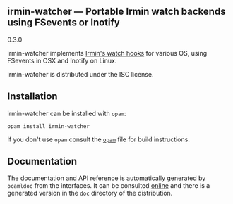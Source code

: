 ## irmin-watcher — Portable Irmin watch backends using FSevents or Inotify

0.3.0

irmin-watcher implements [Irmin's watch hooks][watch] for various OS,
using FSevents in OSX and Inotify on Linux.

irmin-watcher is distributed under the ISC license.

[watch]: http://mirage.github.io/irmin/Irmin.Private.Watch.html

## Installation

irmin-watcher can be installed with `opam`:

    opam install irmin-watcher

If you don't use `opam` consult the [`opam`](opam) file for build
instructions.

## Documentation

The documentation and API reference is automatically generated by
`ocamldoc` from the interfaces. It can be consulted [online][doc]
and there is a generated version in the `doc` directory of the
distribution.

[doc]: https://samoht.github.io/irmin-watcher/
